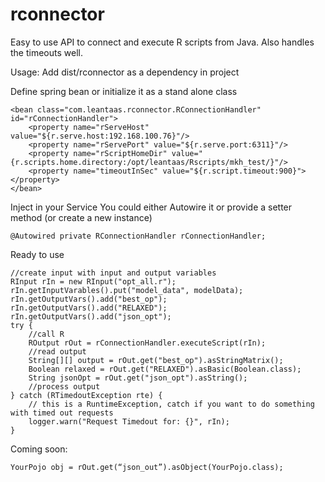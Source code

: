 # rconnector
Easy to use API to connect and execute R scripts from Java. Also handles the timeouts well.

Usage: Add dist/rconnector as a dependency in project

Define spring bean or initialize it as a stand alone class

    <bean class="com.leantaas.rconnector.RConnectionHandler" id="rConnectionHandler"> 
        <property name="rServeHost" value="${r.serve.host:192.168.100.76}"/>
        <property name="rServePort" value="${r.serve.port:6311}"/> 
        <property name="rScriptHomeDir" value="{r.scripts.home.directory:/opt/leantaas/Rscripts/mkh_test/}"/>
        <property name="timeoutInSec" value="${r.script.timeout:900}"></property>
    </bean>

Inject in your Service You could either Autowire it or provide a setter method (or create a new instance)

    @Autowired private RConnectionHandler rConnectionHandler;

Ready to use

    //create input with input and output variables 
    RInput rIn = new RInput("opt_all.r"); 
    rIn.getInputVarables().put("model_data", modelData); 
    rIn.getOutputVars().add("best_op"); 
    rIn.getOutputVars().add("RELAXED"); 
    rIn.getOutputVars().add("json_opt"); 
    try {
        //call R       
        ROutput rOut = rConnectionHandler.executeScript(rIn);
        //read output       
        String[][] output = rOut.get("best_op").asStringMatrix();
        Boolean relaxed = rOut.get("RELAXED").asBasic(Boolean.class);
        String jsonOpt = rOut.get("json_opt").asString();
        //process output 
    } catch (RTimedoutException rte) {
        // this is a RuntimeException, catch if you want to do something with timed out requests
        logger.warn("Request Timedout for: {}", rIn);
    }

Coming soon:

    YourPojo obj = rOut.get(“json_out”).asObject(YourPojo.class);
